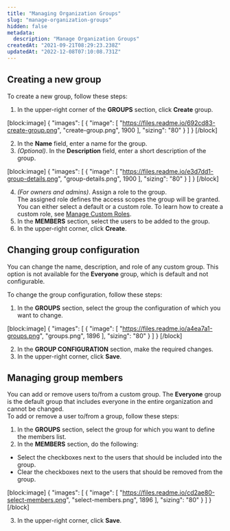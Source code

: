 ```yaml
---
title: "Managing Organization Groups"
slug: "manage-organization-groups"
hidden: false
metadata: 
  description: "Manage Organization Groups"
createdAt: "2021-09-21T08:29:23.238Z"
updatedAt: "2022-12-08T07:10:08.731Z"
---
```

## Creating a new group

To create a new group, follow these steps: 

1. In the upper-right corner of the **GROUPS** section, click **Create** group.

[block:image]
{
  "images": [
    {
      "image": [
        "https://files.readme.io/692cd83-create-group.png",
        "create-group.png",
        1900
      ],
      "sizing": "80"
    }
  ]
}
[/block]



2. In the **Name** field, enter a name for the group.
3. _(Optional)_. In the **Description** field, enter a short description of the group.

[block:image]
{
  "images": [
    {
      "image": [
        "https://files.readme.io/e3d7dd1-group-details.png",
        "group-details.png",
        1900
      ],
      "sizing": "80"
    }
  ]
}
[/block]



4. _(For owners and admins)_. Assign a role to the group.  
   The assigned role defines the access scopes the group will be granted. You can either select a default or a custom role. To learn how to create a custom role, see [Manage Custom Roles](https://docs.neuralegion.com/docs/manage-custom-roles). 
5. In the **MEMBERS** section, select the users to be added to the group. 
6. In the upper-right corner, click **Create**.

## Changing group configuration

You can change the name, description, and role of any custom group. This option is not available for the **Everyone** group, which is default and not configurable. 

To change the group configuration, follow these steps:

1. In the **GROUPS** section, select the group the configuration of which you want to change.

[block:image]
{
  "images": [
    {
      "image": [
        "https://files.readme.io/a4ea7a1-groups.png",
        "groups.png",
        1896
      ],
      "sizing": "80"
    }
  ]
}
[/block]



2. In the **GROUP CONFIGURATION** section, make the required changes.
3. In the upper-right corner, click **Save**.

## Managing group members

You can add or remove users to/from a custom group. The **Everyone** group is the default group that includes everyone in the entire organization and cannot be changed.  
To add or remove a user to/from a group, follow these steps: 

1. In the **GROUPS** section, select the group for which you want to define the members list. 
2. In the **MEMBERS** section, do the following:

- Select the checkboxes next to the users that should be included into the group. 
- Clear the checkboxes next to the users that should be removed from the group.

[block:image]
{
  "images": [
    {
      "image": [
        "https://files.readme.io/cd2ae80-select-members.png",
        "select-members.png",
        1896
      ],
      "sizing": "80"
    }
  ]
}
[/block]



3. In the upper-right corner, click **Save**.
